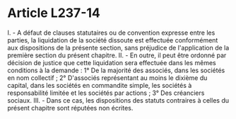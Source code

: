 # Article L237-14

I. - A défaut de clauses statutaires ou de convention expresse entre les parties, la liquidation de la société dissoute est effectuée conformément aux dispositions de la présente section, sans préjudice de l'application de la première section du présent chapitre.   II. - En outre, il peut être ordonné par décision de justice que cette liquidation sera effectuée dans les mêmes conditions à la demande :   1° De la majorité des associés, dans les sociétés en nom collectif ;   2° D'associés représentant au moins le dixième du capital, dans les sociétés en commandite simple, les sociétés à responsabilité limitée et les sociétés par actions ;   3° Des créanciers sociaux.   III. - Dans ce cas, les dispositions des statuts contraires à celles du présent chapitre sont réputées non écrites.